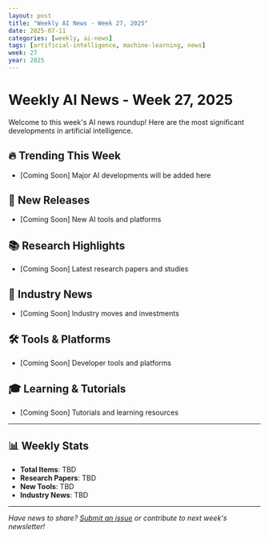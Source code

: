 ```yaml
---
layout: post
title: "Weekly AI News - Week 27, 2025"
date: 2025-07-11
categories: [weekly, ai-news]
tags: [artificial-intelligence, machine-learning, news]
week: 27
year: 2025
---
```


# Weekly AI News - Week 27, 2025

Welcome to this week's AI news roundup! Here are the most significant developments in artificial intelligence.

## 🔥 Trending This Week

<!-- Add trending news items here -->
- [Coming Soon] Major AI developments will be added here

## 🚀 New Releases

<!-- Add new product/service releases -->
- [Coming Soon] New AI tools and platforms

## 📚 Research Highlights

<!-- Add notable research papers -->
- [Coming Soon] Latest research papers and studies

## 💼 Industry News

<!-- Add business and funding news -->
- [Coming Soon] Industry moves and investments

## 🛠️ Tools & Platforms

<!-- Add new tools and updates -->
- [Coming Soon] Developer tools and platforms

## 🎓 Learning & Tutorials

<!-- Add educational content -->
- [Coming Soon] Tutorials and learning resources

---

## 📊 Weekly Stats

- **Total Items**: TBD
- **Research Papers**: TBD  
- **New Tools**: TBD
- **Industry News**: TBD

---

*Have news to share? [Submit an issue](https://github.com/pythias/weekly-ai-news/issues/new/choose) or contribute to next week's newsletter!*
